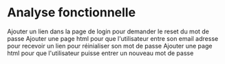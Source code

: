 # Analyse fonctionnelle 
Ajouter un lien dans la page de login pour demander le reset du mot de passe
Ajouter une page html pour que l'utilisateur entre son email adresse pour recevoir un lien pour réinialiser son mot de passe
Ajouter une page html pour que l'utilisateur puisse entrer un nouveau mot de passe